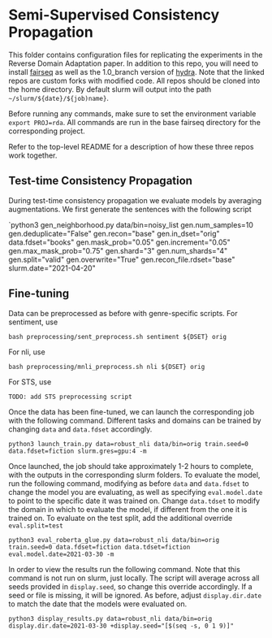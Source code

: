 # Semi-Supervised Consistency Propagation

This folder contains configuration files for replicating the experiments in the Reverse Domain Adaptation paper. In addition to this repo, you will need to install [fairseq](https://github.com/nng555/fairseq-ssmba) as well as the 1.0_branch version of [hydra](https://github.com/nng555/hydra/tree/origin/1.0_branch). Note that the linked repos are custom forks with modified code. All repos should be cloned into the home directory. By default slurm will output into the path
`~/slurm/${date}/${job)name}`. 

Before running any commands, make sure to set the environment variable `export PROJ=rda`. All commands are run in the base fairseq directory for the corresponding project.

Refer to the top-level README for a description of how these three repos work together.

## Test-time Consistency Propagation

During test-time consistency propagation we evaluate models by averaging augmentations. We first generate the sentences with the following script

`python3 gen_neighborhood.py data/bin=noisy_list gen.num_samples=10 gen.deduplicate="False" gen.recon="base" gen.in_dset="orig" data.fdset="books" gen.mask_prob="0.05" gen.increment="0.05" gen.max_mask_prob="0.75" gen.shard="3" gen.num_shards="4" gen.split="valid" gen.overwrite="True" gen.recon_file.rdset="base" slurm.date="2021-04-20"

## Fine-tuning

Data can be preprocessed as before with genre-specific scripts. For sentiment, use

`bash preprocessing/sent_preprocess.sh sentiment ${DSET} orig`

For nli, use 

`bash preprocessing/mnli_preprocess.sh nli ${DSET} orig`

For STS, use

`TODO: add STS preprocessing script`

Once the data has been fine-tuned, we can launch the corresponding job with the following command. Different tasks and domains can be trained by changing `data` and `data.fdset` accordingly.

`python3 launch_train.py data=robust_nli data/bin=orig train.seed=0 data.fdset=fiction slurm.gres=gpu:4 -m`

Once launched, the job should take approximately 1-2 hours to complete, with the outputs in the corresponding slurm folders. To evaluate the model, run the following command, modifying as before `data` and `data.fdset` to change the model you are evaluating, as well as specifying `eval.model.date` to point to the specific date it was trained on. Change `data.tdset` to modify the domain in which to evaluate the model, if different from the one it is trained on. To evaluate on the test split, add the additional override `eval.split=test`

`python3 eval_roberta_glue.py data=robust_nli data/bin=orig train.seed=0 data.fdset=fiction data.tdset=fiction eval.model.date=2021-03-30 -m`

In order to view the results run the following command. Note that this command is not run on slurm, just locally. The script will average across all seeds provided in `display.seed`, so change this override accordingly. If a seed or file is missing, it will be ignored. As before, adjust `display.dir.date` to match the date that the models were evaluated on.

`python3 display_results.py data=robust_nli data/bin=orig display.dir.date=2021-03-30 +display.seed="[$(seq -s, 0 1 9)]"`

